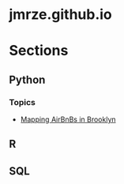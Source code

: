 # jmrze.github.io

# Sections

## Python

### Topics
- [Mapping AirBnBs in Brooklyn](https://jmrze.github.io/docs/brooklyn_map.html)

## R

## SQL
